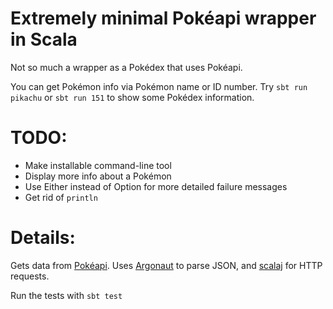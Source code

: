 # Extremely minimal Pokéapi wrapper in Scala

Not so much a wrapper as a Pokédex that uses Pokéapi.

You can get Pokémon info via Pokémon name or ID number. Try `sbt run pikachu` or `sbt run 151` to show some Pokédex information.

# TODO:
* Make installable command-line tool
* Display more info about a Pokémon
* Use Either instead of Option for more detailed failure messages
* Get rid of `println`

# Details:
Gets data from [Pokéapi](https://pokeapi.co/). Uses [Argonaut](http://argonaut.io/) to parse JSON, and [scalaj](https://github.com/scalaj/scalaj-http) for HTTP requests.

Run the tests with `sbt test`
